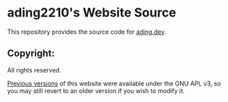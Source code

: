 # ading2210's Website Source

This repository provides the source code for [ading.dev](https://ading.dev).

## Copyright:

All rights reserved. 

[Previous versions](https://github.com/ading2210/website-rewrite/tree/a9143a8407ce23ee09cd0b978ece7ed0b3c77888) of this website were available under the GNU APL v3, so you may still revert to an older version if you wish to modify it.